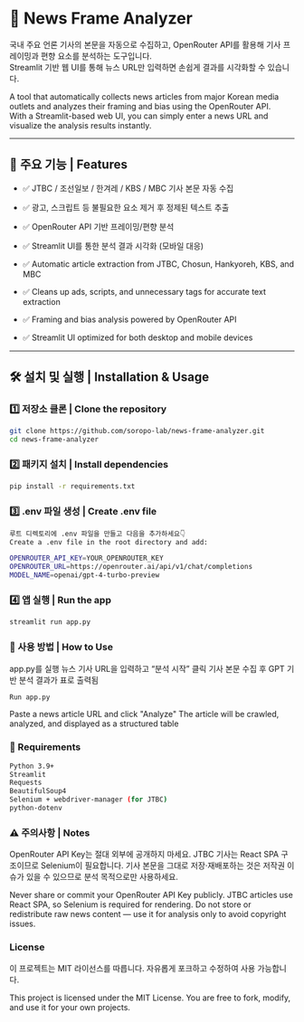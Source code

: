 # 🧠 News Frame Analyzer

국내 주요 언론 기사의 본문을 자동으로 수집하고, OpenRouter API를 활용해 기사 프레이밍과 편향 요소를 분석하는 도구입니다.  
Streamlit 기반 웹 UI를 통해 뉴스 URL만 입력하면 손쉽게 결과를 시각화할 수 있습니다.

A tool that automatically collects news articles from major Korean media outlets and analyzes their framing and bias using the OpenRouter API.  
With a Streamlit-based web UI, you can simply enter a news URL and visualize the analysis results instantly.

---

## 📌 주요 기능 | Features

- ✅ JTBC / 조선일보 / 한겨레 / KBS / MBC 기사 본문 자동 수집  
- ✅ 광고, 스크립트 등 불필요한 요소 제거 후 정제된 텍스트 추출  
- ✅ OpenRouter API 기반 프레이밍/편향 분석  
- ✅ Streamlit UI를 통한 분석 결과 시각화 (모바일 대응)

- ✅ Automatic article extraction from JTBC, Chosun, Hankyoreh, KBS, and MBC  
- ✅ Cleans up ads, scripts, and unnecessary tags for accurate text extraction  
- ✅ Framing and bias analysis powered by OpenRouter API  
- ✅ Streamlit UI optimized for both desktop and mobile devices

---

## 🛠 설치 및 실행 | Installation & Usage

### 1️⃣ 저장소 클론 | Clone the repository
```bash
git clone https://github.com/soropo-lab/news-frame-analyzer.git
cd news-frame-analyzer
```

### 2️⃣ 패키지 설치 | Install dependencies
```bash
pip install -r requirements.txt
```

### 3️⃣ .env 파일 생성 | Create .env file
```bash
루트 디렉토리에 .env 파일을 만들고 다음을 추가하세요👇
Create a .env file in the root directory and add:
```
```bash
OPENROUTER_API_KEY=YOUR_OPENROUTER_KEY
OPENROUTER_URL=https://openrouter.ai/api/v1/chat/completions
MODEL_NAME=openai/gpt-4-turbo-preview
```


### 4️⃣ 앱 실행 | Run the app
```bash
streamlit run app.py
```

### 🧪 사용 방법 | How to Use
app.py를 실행
뉴스 기사 URL을 입력하고 “분석 시작” 클릭
기사 본문 수집 후 GPT 기반 분석 결과가 표로 출력됨
```bash
Run app.py
```

Paste a news article URL and click "Analyze"
The article will be crawled, analyzed, and displayed as a structured table

### 📝 Requirements
```bash
Python 3.9+
Streamlit
Requests
BeautifulSoup4
Selenium + webdriver-manager (for JTBC)
python-dotenv
```

### ⚠️ 주의사항 | Notes
OpenRouter API Key는 절대 외부에 공개하지 마세요.
JTBC 기사는 React SPA 구조이므로 Selenium이 필요합니다.
기사 본문을 그대로 저장·재배포하는 것은 저작권 이슈가 있을 수 있으므로 분석 목적으로만 사용하세요.

Never share or commit your OpenRouter API Key publicly.
JTBC articles use React SPA, so Selenium is required for rendering.
Do not store or redistribute raw news content — use it for analysis only to avoid copyright issues.

### License
이 프로젝트는 MIT 라이선스를 따릅니다.
자유롭게 포크하고 수정하여 사용 가능합니다.

This project is licensed under the MIT License.
You are free to fork, modify, and use it for your own projects.
